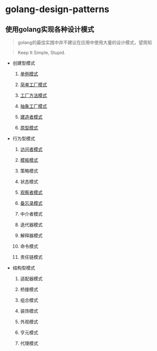 # golang-design-patterns

## 使用golang实现各种设计模式

> golang的最佳实践中并不建议在应用中使用大量的设计模式，望周知

> Keep It Simple, Stupid.

- 创建型模式

  1. [单例模式](https://github.com/silsuer/golang-design-patterns/blob/master/singleton/README.md)

  2. [简单工厂模式](https://github.com/silsuer/golang-design-patterns/tree/master/simple-factory-pattern)
  
  3. [工厂方法模式](https://github.com/silsuer/golang-design-patterns/tree/master/factory-method-pattern)

  4. [抽象工厂模式](https://github.com/silsuer/golang-design-patterns/tree/master/abstract-factory-pattern)
  
  5. [建造者模式](https://github.com/silsuer/golang-design-patterns/tree/master/builder-pattern)
  
  6. [原型模式](https://github.com/silsuer/golang-design-patterns/tree/master/prototype-pattern)

- 行为型模式

  1. [访问者模式](https://github.com/silsuer/golang-design-patterns/tree/master/visitor-pattern)
  
  2. [模板模式](https://github.com/silsuer/golang-design-patterns/tree/master/template-pattern)
  
  3. 策略模式
  
  4. 状态模式
  
  5. [观察者模式](https://github.com/silsuer/golang-design-patterns/tree/master/observer-pattern)
  
  6. [备忘录模式](https://github.com/silsuer/golang-design-patterns/tree/master/memento-pattern)
  
  7. 中介者模式
  
  8. 迭代器模式
  
  9. 解释器模式
  
  10. 命令模式
  
  11. 责任链模式

- 结构型模式

  1. 适配器模式
  
  2. 桥接模式
  
  3. 组合模式
  
  4. 装饰模式
  
  5. 外观模式
  
  6. 亨元模式
  
  7. 代理模式